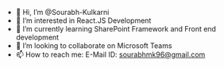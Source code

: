 - 👋 Hi, I’m @Sourabh-Kulkarni
- 👀 I’m interested in React.JS Development
- 🌱 I’m currently learning SharePoint Framework and Front end development
- 💞️ I’m looking to collaborate on Microsoft Teams
- 📫 How to reach me: E-Mail ID: sourabhmk96@gmail.com

<!---
Sourabh-Kulkarni/Sourabh-Kulkarni is a ✨ special ✨ repository because its `README.md` (this file) appears on your GitHub profile.
You can click the Preview link to take a look at your changes.
--->
